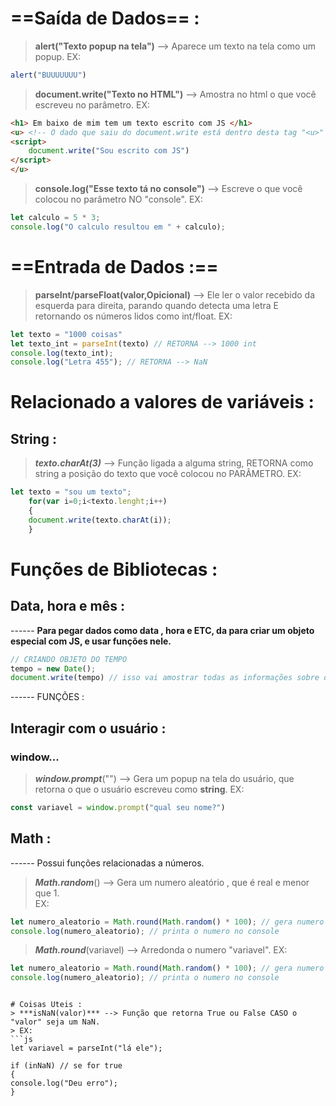 # ==Saída de Dados== :
> **alert("Texto popup na tela")** --> Aparece um texto na tela como um popup. 
> EX:
```js
alert("BUUUUUUU")
```

> **document.write("Texto no HTML")** --> Amostra no html o que você escreveu no parâmetro. 
> EX:
```html
<h1> Em baixo de mim tem um texto escrito com JS </h1>
<u> <!-- O dado que saiu do document.write está dentro desta tag "<u>" -->
<script>
    document.write("Sou escrito com JS")
</script>
</u>
```

> **console.log("Esse texto tá no console")** --> Escreve o que você colocou no parâmetro NO "console".
> EX:
```js
let calculo = 5 * 3;
console.log("O calculo resultou em " + calculo);
```







# ==Entrada de Dados :==
> **parseInt/parseFloat(valor,Opicional)** --> Ele ler o valor recebido da esquerda para direita, parando quando detecta uma letra E retornando os números lidos como int/float. 
> EX:
```js
let texto = "1000 coisas"
let texto_int = parseInt(texto) // RETORNA --> 1000 int
console.log(texto_int);
console.log("Letra 455"); // RETORNA --> NaN
```


# Relacionado a valores de variáveis :
## String : 
> ***texto.charAt(3)*** --> Função ligada a alguma string, RETORNA como string a posição do texto que você colocou no PARÂMETRO. 
> EX: 
```js
let texto = "sou um texto";
	for(var i=0;i<texto.lenght;i++)
	{
	document.write(texto.charAt(i));
	}
```
# Funções de Bibliotecas  : 
## Data, hora e mês : 
------ **Para pegar dados como data , hora e ETC,  da para criar um objeto especial com JS, e usar funções nele.**
```js
// CRIANDO OBJETO DO TEMPO
tempo = new Date();
document.write(tempo) // isso vai amostrar todas as informações sobre o tempo.
```

------ FUNÇÕES :



## Interagir com o usuário : 
### window...
>  ***window.prompt***("") -->  Gera um popup na tela do usuário, que retorna o que o usuário escreveu como **string**. 
>  EX:
```js
const variavel = window.prompt("qual seu nome?") 
```

## Math :
------  Possui funções relacionadas a números.

>  ***Math.random***() --> Gera um numero  aleatório , que é real e menor que 1.  
>  EX:
```js
let numero_aleatorio = Math.round(Math.random() * 100); // gera numero aleatorio E arredonda ele.
console.log(numero_aleatorio); // printa o numero no console
```

>  ***Math.round***(variavel) --> Arredonda o numero "variavel". 
>  EX:
```js
let numero_aleatorio = Math.round(Math.random() * 100); // gera numero aleatorio E arredonda ele.
console.log(numero_aleatorio); // printa o numero no console
```
```

# Coisas Uteis : 
> ***isNaN(valor)*** --> Função que retorna True ou False CASO o "valor" seja um NaN. 
> EX: 
```js
let variavel = parseInt("lá ele");

if (inNaN) // se for true 
{
console.log("Deu erro");
}

```
